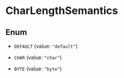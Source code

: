 

# CharLengthSemantics

## Enum


* `DEFAULT` (value: `"default"`)

* `CHAR` (value: `"char"`)

* `BYTE` (value: `"byte"`)



